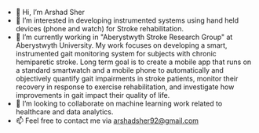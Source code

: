 - 👋 Hi, I’m Arshad Sher
- 👀 I’m interested in developing instrumented systems using hand held devices (phone and watch) for Stroke rehabilitation.
- 🌱 I’m currently working in "Aberystwyth Stroke Research Group" at Aberystwyth University. My work focuses on developing a smart, instrumented gait monitoring system for subjects with chronic hemiparetic stroke. Long term goal is to create a mobile app that runs on a standard smartwatch and a mobile phone to automatically and objectively quantify gait impairments in stroke patients, monitor their recovery in response to exercise rehabilitation, and investigate how improvements in gait impact their quality of life.
- 💞️ I’m looking to collaborate on machine learning work related to healthcare and data analytics.
- 📫 Feel free to contact me via arshadsher92@gmail.com

<!---
arshadsher/arshadsher is a ✨ special ✨ repository because its `README.md` (this file) appears on your GitHub profile.
You can click the Preview link to take a look at your changes.
--->

